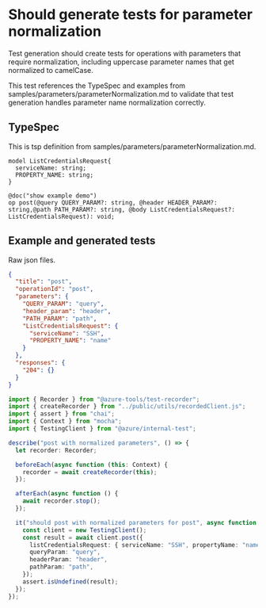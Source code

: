 # Should generate tests for parameter normalization

Test generation should create tests for operations with parameters that require normalization, including uppercase parameter names that get normalized to camelCase.

This test references the TypeSpec and examples from samples/parameters/parameterNormalization.md to validate that test generation handles parameter name normalization correctly.

## TypeSpec

This is tsp definition from samples/parameters/parameterNormalization.md.

```tsp
model ListCredentialsRequest{
  serviceName: string;
  PROPERTY_NAME: string;
}

@doc("show example demo")
op post(@query QUERY_PARAM?: string, @header HEADER_PARAM?: string,@path PATH_PARAM?: string, @body ListCredentialsRequest?: ListCredentialsRequest): void;
```

## Example and generated tests

Raw json files.

```json for post
{
  "title": "post",
  "operationId": "post",
  "parameters": {
    "QUERY_PARAM": "query",
    "header_param": "header",
    "PATH_PARAM": "path",
    "ListCredentialsRequest": {
      "serviceName": "SSH",
      "PROPERTY_NAME": "name"
    }
  },
  "responses": {
    "204": {}
  }
}
```

```ts tests postTest.spec.ts
import { Recorder } from "@azure-tools/test-recorder";
import { createRecorder } from "../public/utils/recordedClient.js";
import { assert } from "chai";
import { Context } from "mocha";
import { TestingClient } from "@azure/internal-test";

describe("post with normalized parameters", () => {
  let recorder: Recorder;

  beforeEach(async function (this: Context) {
    recorder = await createRecorder(this);
  });

  afterEach(async function () {
    await recorder.stop();
  });

  it("should post with normalized parameters for post", async function () {
    const client = new TestingClient();
    const result = await client.post({
      listCredentialsRequest: { serviceName: "SSH", propertyName: "name" },
      queryParam: "query",
      headerParam: "header",
      pathParam: "path",
    });
    assert.isUndefined(result);
  });
});
